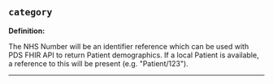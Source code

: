 ## `category`

<b>Definition:</b><br>

The NHS Number will be an identifier reference which can be used with PDS FHIR API to return Patient demographics. If a local Patient is available, a reference to this will be present (e.g. "Patient/123").

---